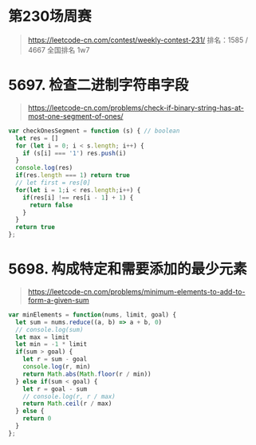 
# 第230场周赛

> https://leetcode-cn.com/contest/weekly-contest-231/
排名：1585 / 4667
全国排名 1w7


# 5697. 检查二进制字符串字段

> https://leetcode-cn.com/problems/check-if-binary-string-has-at-most-one-segment-of-ones/


```js
var checkOnesSegment = function (s) { // boolean
  let res = []
  for (let i = 0; i < s.length; i++) {
    if (s[i] === '1') res.push(i)
  }
  console.log(res)
  if(res.length === 1) return true
  // let first = res[0]
  for(let i = 1;i < res.length;i++) {
    if(res[i] !== res[i - 1] + 1) {
      return false
    }
  }
  return true
};
```



# 5698. 构成特定和需要添加的最少元素

> https://leetcode-cn.com/problems/minimum-elements-to-add-to-form-a-given-sum

```js
var minElements = function(nums, limit, goal) {
  let sum = nums.reduce((a, b) => a + b, 0)
  // console.log(sum)
  let max = limit
  let min = -1 * limit
  if(sum > goal) {
    let r = sum - goal
    console.log(r, min)
    return Math.abs(Math.floor(r / min))
  } else if(sum < goal) {
    let r = goal - sum
    // console.log(r, r / max)
    return Math.ceil(r / max)
  } else {
    return 0
  }
};
```